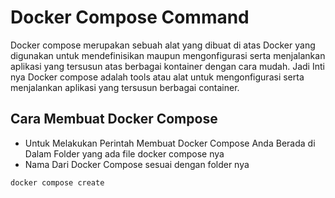 # Docker Compose Command 
Docker compose merupakan sebuah alat yang dibuat di atas Docker yang digunakan untuk mendefinisikan maupun mengonfigurasi serta menjalankan aplikasi yang tersusun atas berbagai kontainer dengan cara mudah.
Jadi Inti nya Docker compose adalah tools atau alat untuk mengonfigurasi serta menjalankan aplikasi yang tersusun berbagai container.

## Cara Membuat Docker Compose 
- Untuk Melakukan Perintah Membuat Docker Compose Anda Berada di Dalam Folder yang ada file docker compose nya
- Nama Dari Docker Compose sesuai dengan folder nya 
```bash
docker compose create
```
